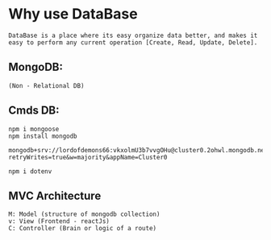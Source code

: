 # Why use DataBase
    DataBase is a place where its easy organize data better, and makes it easy to perform any current operation [Create, Read, Update, Delete].

## MongoDB: 
    (Non - Relational DB)

## Cmds DB:
    npm i mongoose
    npm install mongodb

    mongodb+srv://lordofdemons66:vkxolmU3b7vvgOHu@cluster0.2ohwl.mongodb.net/?retryWrites=true&w=majority&appName=Cluster0

    npm i dotenv

## MVC Architecture

    M: Model (structure of mongodb collection)
    v: View (Frontend - reactJs)
    C: Controller (Brain or logic of a route)